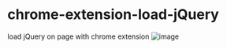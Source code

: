 # chrome-extension-load-jQuery
load jQuery on page with chrome extension
![image](https://cloud.githubusercontent.com/assets/10186754/25088222/6531d2c6-237d-11e7-8fae-ae0ce27dff1d.png)
